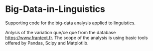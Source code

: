 # Big-Data-in-Linguistics
Supporting code for the big-data analysis applied to linguistics.

Anlysis of the variation que/ce que from the database https://www.frantext.fr. The scope of the analysis is using basic tools offered by Pandas, Scipy and Matplotlib.
